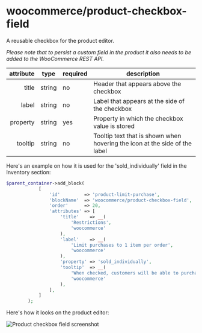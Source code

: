 # woocommerce/product-checkbox-field

A reusable checkbox for the product editor.

_Please note that to persist a custom field in the product it also needs to be added to the WooCommerce REST API._

| **attribute** | **type** | **required** | **description**                                                            |
|--------------:|----------|--------------|----------------------------------------------------------------------------|
| title         | string   | no           | Header that appears above the checkbox                                     |
| label         | string   | no           | Label that appears at the side of the checkbox                             |
| property      | string   | yes          | Property in which the checkbox value is stored                             |
| tooltip       | string   | no           | Tooltip text that is shown when hovering the icon at the side of the label |

Here's an example on how it is used for the 'sold_individually' field in the Inventory section:

```php
$parent_container->add_block(
			[
				'id'         => 'product-limit-purchase',
				'blockName'  => 'woocommerce/product-checkbox-field',
				'order'      => 20,
				'attributes' => [
					'title'    => __(
						'Restrictions',
						'woocommerce'
					),
					'label'    => __(
						'Limit purchases to 1 item per order',
						'woocommerce'
					),
					'property' => 'sold_individually',
					'tooltip'  => __(
						'When checked, customers will be able to purchase only 1 item in a single order. This is particularly useful for items that have limited quantity, like art or handmade goods.',
						'woocommerce'
					),
				],
			]
		);
```

Here's how it looks on the product editor:

![Product checkbox field screenshot](https://woocommerce.files.wordpress.com/2023/09/checkbox.png)


